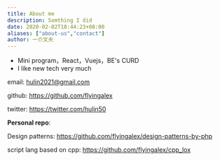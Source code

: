 ```yaml
---
title: About me
description: Somthing I did
date: 2020-02-02T18:44:23+08:00
aliases: ["about-us","contact"]
author: 一介文夫
---
```


- Mini program，React，Vuejs，BE's CURD
- I like new tech very much

email: hulin2021@gmail.com

github: https://github.com/flyingalex

twitter: https://twitter.com/hulin50

**Personal repo**:

Design patterns: https://github.com/flyingalex/design-patterns-by-php

script lang based on cpp: https://github.com/flyingalex/cpp_lox

